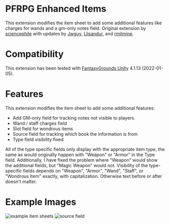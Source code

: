 # PFRPG Enhanced Items
This extension modifies the item sheet to add some additional features like charges for wands and a gm-only notes field.
Original extension by [sciencephile](https://www.fantasygrounds.com/forums/member.php?23086-sciencephile) with updates by [Jwguy](https://www.fantasygrounds.com/forums/member.php?26033-Jwguy), [Llisandur](https://www.fantasygrounds.com/forums/member.php?61628-Llisandur), and [rmilmine](https://www.fantasygrounds.com/forums/member.php?215591-rmilmine).

# Compatibility
This extension has been tested with [FantasyGrounds Unity](https://www.fantasygrounds.com/home/FantasyGroundsUnity.php) 4.1.13 (2022-01-05).

# Features
This extension modifies the item sheet to add some additional features:

* Add GM-only field for tracking notes not visible to players.
* Wand / staff charges field
* Slot field for wondrous items
* Source field for tracking which book the information is from
* Type field visibility fixed

All of the type specific fields only display with the appropriate item type, the same as would originally happen with "Weapon" or "Armor" in the Type field. Additionally, I have fixed the problem where "Weapon" would show the additional fields, but "Magic Weapon" would not. Visibility of the type-specific fields depends on "Weapon", "Armor", "Wand", "Staff", or "Wondrous Item" exactly, with capitalization. Otherwise text before or after doesn't matter.

# Example Images
![example item sheets](https://user-images.githubusercontent.com/1916835/123555247-872b8b00-d752-11eb-95f0-db22c24091c2.jpg)
![source field](https://user-images.githubusercontent.com/1916835/123555249-898de500-d752-11eb-8edc-de8c7e0e15d9.jpg)
